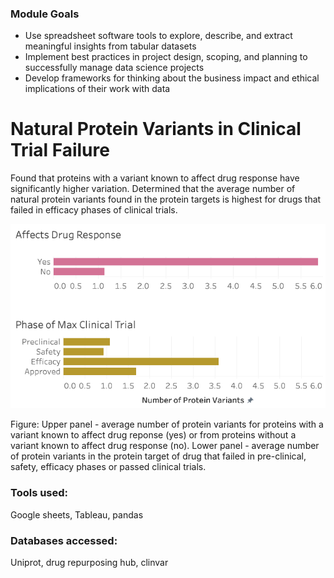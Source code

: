 ### Module Goals

- Use spreadsheet software tools to explore, describe, and extract meaningful insights from tabular datasets
- Implement best practices in project design, scoping, and planning to successfully manage data science projects
- Develop frameworks for thinking about the business impact and ethical implications of their work with data

# Natural Protein Variants in Clinical Trial Failure

Found that proteins with a variant known to affect drug response have significantly higher variation. Determined that the average number of natural protein variants found in the protein targets is highest for drugs that failed in efficacy phases of clinical trials. 

![](variant_averages.png)

Figure: Upper panel - average number of protein variants for proteins with a variant known to affect drug reponse (yes) or from proteins without a variant known to affect drug response (no). Lower panel - average number of protein variants in the protein target of drug that failed in pre-clinical, safety, efficacy phases or passed clinical trials. 

### Tools used:
Google sheets, Tableau, pandas

### Databases accessed: 
Uniprot, drug repurposing hub, clinvar


